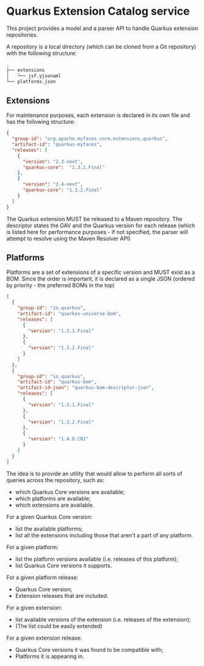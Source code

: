 # Quarkus Extension Catalog service

This project provides a model and a parser API to handle Quarkus extension repositories.

A repository is a local directory (which can be cloned from a Git repository) with the following structure: 

```bash
.
├── extensions
│   └── jsf.yjsonaml
└── platforms.json
```

## Extensions
For maintenance purposes, each extension is declared in its own file and has the following structure:

```json
{
  "group-id": "org.apache.myfaces.core.extensions.quarkus",
  "artifact-id": "quarkus-myfaces",
  "releases": [
    {
      "version": "2.3-next",
      "quarkus-core":  "1.3.1.Final"
    },
    {
      "version": "2.4-next",
      "quarkus-core": "1.3.2.Final"
    }
  ]
}
``` 

The Quarkus extension MUST be released to a Maven repository. The descriptor states the GAV and the Quarkus version for each release (which is listed here for performance purposes - if not specified, the parser will attempt to resolve using the Maven Resolver API)


## Platforms 

Platforms are a set of extensions of a specific version and MUST exist as a BOM. Since the order is important, it is declared as a single JSON (ordered by priority - the preferred BOMs in the top)

```json
[
  {
    "group-id": "io.quarkus",
    "artifact-id": "quarkus-universe-bom",
    "releases": [
      {
        "version": "1.3.1.Final"
      },
      {
        "version": "1.3.2.Final"
      }
    ]
  },
  {
    "group-id": "io.quarkus",
    "artifact-id": "quarkus-bom",
    "artifact-id-json": "quarkus-bom-descriptor-json",
    "releases": [
      {
        "version": "1.3.1.Final"
      },
      {
        "version": "1.3.2.Final"
      },
      {
        "version": "1.4.0.CR1"
      }
    ]
  }
]
```

The idea is to provide an utility that would allow to perform all sorts of queries across the repository, such as:

* which Quarkus Core versions are available;
* which platforms are available;
* which extensions are available.

For a given Quarkus Core version:

* list the available platforms;
* list all the extensions including those that aren't a part of any platform.

For a given platform:

* list the platform versions available (i.e. releases of this platform);
* list Quarkus Core versions it supports.

For a given platform release:

* Quarkus Core version;
* Extension releases that are included.

For a given extension:

* list available versions of the extension (i.e. releases of the extension);
* (The list could be easily extended)

For a given extension release:

* Quarkus Core versions it was found to be compatible with;
* Platforms it is appearing in.
